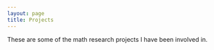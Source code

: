 ```yaml
---
layout: page
title: Projects
---
```


These are some of the math research projects I have been involved in.


